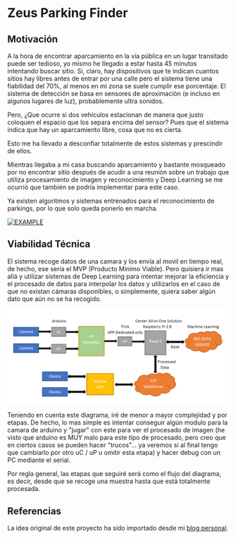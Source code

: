# Zeus Parking Finder

## Motivación

A la hora de encontrar aparcamiento en la vía pública en un lugar transitado puede ser tedioso, yo mismo he llegado a estar hasta 45 minutos intentando buscar sitio. 
Si, claro, hay dispositivos que te indican cuantos sitios hay libres antes de entrar por una calle pero el sistema tiene una fiabilidad del 70%, al menos en mi zona se suele cumplir ese porcentaje. El sistema de detección se basa en sensores de aproximación (e incluso en algunos lugares de luz), probablemente ultra sonidos.

Pero, ¿Que ocurre si dos vehículos estacionan de manera que justo coloquen el espacio que los separa encima del sensor? Pues que el sistema indica que hay un aparcamiento libre, cosa que no es cierta.

Esto me ha llevado a desconfiar totalmente de estos sistemas y prescindir de ellos.

Mientras llegaba a mi casa buscando aparcamiento y bastante mosqueado por no encontrar sitio después de acudir a una reunión sobre un trabajo que utiliza procesamiento de imagen y reconocimiento y Deep Learning se me ocurrió que también se podría implementar para este caso.

Ya existen algoritmos y sistemas entrenados para el reconocimiento de parkings, por lo que solo queda ponerlo en marcha.

[![EXAMPLE](https://img.youtube.com/vi/bVK7mdubt40/0.jpg)](https://www.youtube.com/watch?v=bVK7mdubt40)

## Viabilidad Técnica

El sistema recoge datos de una camara y los envía al movil en tiempo real, de hecho, ese sería el MVP (Producto Mínimo Viable). Pero quisiera ir mas allá y utilizar sistemas de Deep Learning para intentar mejorar la eficiencia y el procesado de datos para interpolar los datos y utilizarlos en el caso de que no existan cámaras disponibles, o simplemente, quiera saber algún dato que aún no se ha recogido.

![Visual representation](https://raw.githubusercontent.com/Mickyleitor/ZeusParkingFinder/master/Docs/Diagram.png)

Teniendo en cuenta este diagrama, iré de menor a mayor complejidad y por etapas. De hecho, lo mas simple es intentar conseguir algún modulo para la camara de arduino y "jugar" con este para ver el procesado de imagen (he visto que arduino es MUY malo para este tipo de procesado, pero creo que en ciertos casos se pueden hacer "trucos"... ya veremos si al final tengo que cambiarlo por otro uC / uP u omitir esta etapa) y hacer debug con un PC mediante el serial.

Por regla general, las etapas que seguiré será como el flujo del diagrama, es decir, desde que se recoge una muestra hasta que está totalmente procesada.

## Referencias

La idea original de este proyecto ha sido importado desde mi [blog personal](https://mickysim.blogspot.com/).
